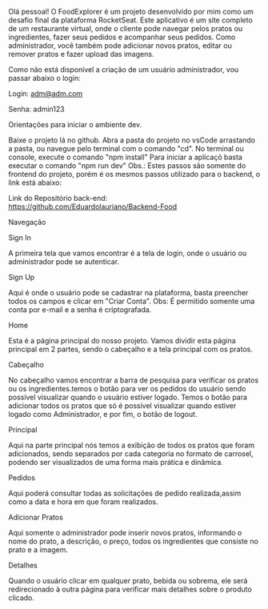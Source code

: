 Olá pessoal!
O FoodExplorer é um projeto desenvolvido por mim como um desafio final da plataforma RocketSeat. Este aplicativo é um site completo de um restaurante virtual, onde o cliente pode navegar pelos pratos ou ingredientes, fazer seus pedidos e acompanhar seus pedidos. Como administrador, você também pode adicionar novos pratos, editar ou remover pratos e fazer upload das imagens.

Como não está disponível a criação de um usuário administrador, vou passar abaixo o login:

Login: adm@adm.com

Senha: admin123

Orientações para iniciar o ambiente dev.

Baixe o projeto lá no github.
Abra a pasta do projeto no vsCode arrastando a pasta, ou navegue pelo terminal com o comando "cd".
No terminal ou console, execute o comando "npm install"
Para iniciar a aplicaçõ basta executar o comando "npm run dev"
Obs.: Estes passos são somente do frontend do projeto, porém é os mesmos passos utilizado para o backend, o link está abaixo:

Link do Repositório back-end: https://github.com/Eduardolauriano/Backend-Food

Navegação

Sign In

A primeira tela que vamos encontrar é a tela de login, onde o usuário ou administrador pode se autenticar.

Sign Up

Aqui é onde o usuário pode se cadastrar na plataforma, basta preencher todos os campos e clicar em "Criar Conta".
Obs: É permitido somente uma conta por e-mail e a senha é criptografada.

Home

Esta é a página principal do nosso projeto. Vamos dividir esta página principal em 2 partes, sendo o cabeçalho e a tela principal com os pratos.

Cabeçalho

No cabeçalho vamos encontrar a barra de pesquisa para verificar os pratos ou os ingredientes.temos o botão para ver os pedidos do usuário sendo possível visualizar quando o usuário estiver logado. Temos o botão para adicionar todos os pratos que só é possível visualizar quando estiver logado como Administrador, e por fim, o botão de logout.

Principal

Aqui na parte principal nós temos a exibição de todos os pratos que foram adicionados, sendo separados por cada categoria no formato de carrosel, podendo ser visualizados de uma forma mais prática e dinâmica.

Pedidos

Aqui poderá consultar todas as solicitações de pedido realizada,assim como a data e hora em que foram realizados.

Adicionar Pratos

Aqui somente o administrador pode inserir novos pratos, informando o nome do prato, a descrição, o preço, todos os ingredientes que consiste no prato e a imagem.

Detalhes

Quando o usuário clicar em qualquer prato, bebida ou sobrema, ele será redirecionado à outra página para verificar mais detalhes sobre o produto clicado.
